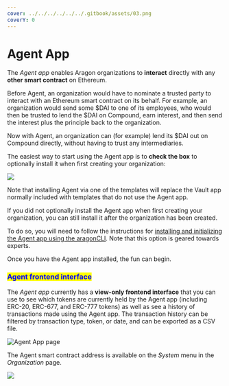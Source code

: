 ```yaml
---
cover: ../../../../../../.gitbook/assets/03.png
coverY: 0
---
```


# Agent App

The _Agent app_ enables Aragon organizations to **interact** directly with any **other smart contract** on Ethereum.&#x20;

Before Agent, an organization would have to nominate a trusted party to interact with an Ethereum smart contract on its behalf. For example, an organization would send some $DAI to one of its employees, who would then be trusted to lend the $DAI on Compound, earn interest, and then send the interest plus the principle back to the organization.&#x20;

Now with Agent, an organization can (for example) lend its $DAI out on Compound directly, without having to trust any intermediaries.

The easiest way to start using the Agent app is to **check the box** to optionally install it when first creating your organization:

![](https://d33v4339jhl8k0.cloudfront.net/docs/assets/5c98a4fe0428633d2cf3fcf7/images/5d8bc80204286364bc8f9029/file-zLiYZ6kXSy.png)

Note that installing Agent via one of the templates will replace the Vault app normally included with templates that do not use the Agent app.

If you did not optionally install the Agent app when first creating your organization, you can still install it after the organization has been created.&#x20;

To do so, you will need to follow the instructions for [installing and initializing the Agent app using the aragonCLI](../../../../../../developers/tools/guides/the-agent-app.md). Note that this option is geared towards experts.

Once you have the Agent app installed, the fun can begin.

### <mark style="color:blue;">**Agent frontend interface**</mark>

The _Agent app_ currently has a **view-only frontend interface** that you can use to see which tokens are currently held by the Agent app (including ERC-20, ERC-677, and ERC-777 tokens) as well as see a history of transactions made using the Agent app. The transaction history can be filtered by transaction type, token, or date, and can be exported as a CSV file.

![Agent App page](https://d33v4339jhl8k0.cloudfront.net/docs/assets/5c98a4fe0428633d2cf3fcf7/images/5e8ce5d32c7d3a7e9aea8d19/file-r5322DPQHX.png)

The Agent smart contract address is available on the _System_ menu in the _Organization_ page.

![](https://d33v4339jhl8k0.cloudfront.net/docs/assets/5c98a4fe0428633d2cf3fcf7/images/5d8bcdad2c7d3a7e9ae1a16d/file-pJP6dzQfhR.png)
